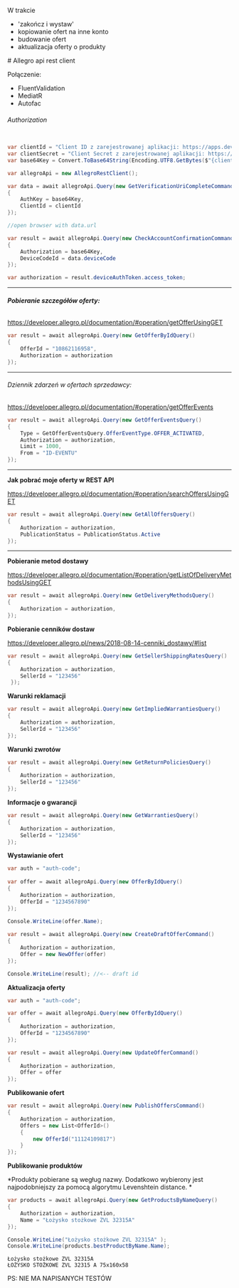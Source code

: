 W trakcie 
- 'zakończ i wystaw' 
- kopiowanie ofert na inne konto 
- budowanie ofert 
- aktualizacja oferty o produkty 

﻿# Allegro api rest client

Połączenie:

- FluentValidation
- MediatR
- Autofac

###### Authorization 


```c#

var clientId = "Client ID z zarejestrowanej aplikacji: https://apps.developer.allegro.pl/";
var clientSecret = "Client Secret z zarejestrowanej aplikacji: https://apps.developer.allegro.pl/";
var base64Key = Convert.ToBase64String(Encoding.UTF8.GetBytes($"{clientId}:{clientSecret}"));

var allegroApi = new AllegroRestClient();

var data = await allegroApi.Query(new GetVerificationUriCompleteCommand()
{
    AuthKey = base64Key,
    ClientId = clientId
});

//open browser with data.url

var result = await allegroApi.Query(new CheckAccountConfirmationCommand()
{
    Authorization = base64Key,
    DeviceCodeId = data.deviceCode
});

var authorization = result.deviceAuthToken.access_token;
```


--------------------------------------------------------------------------

###### **Pobieranie szczegółów oferty:**

https://developer.allegro.pl/documentation/#operation/getOfferUsingGET

```C#
var result = await allegroApi.Query(new GetOfferByIdQuery()
{
    OfferId = "10862116958",
    Authorization = authorization
});                
```

--------------------------------------------------------------------------

###### Dziennik zdarzeń w ofertach sprzedawcy:

https://developer.allegro.pl/documentation/#operation/getOfferEvents

```C#
var result = await allegroApi.Query(new GetOfferEventsQuery()
{
    Type = GetOfferEventsQuery.OfferEventType.OFFER_ACTIVATED,
    Authorization = authorization,
    Limit = 1000,
    From = "ID-EVENTU"
});
```

--------------------------------------------------------------------------

**Jak pobrać moje oferty w REST API**

https://developer.allegro.pl/documentation/#operation/searchOffersUsingGET

```C#
var result = await allegroApi.Query(new GetAllOffersQuery()  
{  
    Authorization = authorization,  
    PublicationStatus = PublicationStatus.Active  
});
```

------------------------------------------

**Pobieranie metod dostawy**

https://developer.allegro.pl/documentation/#operation/getListOfDeliveryMethodsUsingGET
```C#
var result = await allegroApi.Query(new GetDeliveryMethodsQuery()
{
    Authorization = authorization,
});
```

**Pobieranie cenników dostaw**

https://developer.allegro.pl/news/2018-08-14-cenniki_dostawy/#list

```c#
var result = await allegroApi.Query(new GetSellerShippingRatesQuery()
{
    Authorization = authorization,
    SellerId = "123456"
 });
```

**Warunki reklamacji**

```c#
var result = await allegroApi.Query(new GetImpliedWarrantiesQuery()
{
    Authorization = authorization,
    SellerId = "123456"
});
```

**Warunki zwrotów**

```c#
var result = await allegroApi.Query(new GetReturnPoliciesQuery()
{
    Authorization = authorization,
    SellerId = "123456"
});
```

**Informacje o gwarancji**

```c#
var result = await allegroApi.Query(new GetWarrantiesQuery()
{
    Authorization = authorization,
    SellerId = "123456"
});
```
**Wystawianie ofert**
```c#
var auth = "auth-code";
                
var offer = await allegroApi.Query(new OfferByIdQuery()
{
    Authorization = authorization,
    OfferId = "1234567890"
});

Console.WriteLine(offer.Name);
                
var result = await allegroApi.Query(new CreateDraftOfferCommand()
{
    Authorization = authorization,
    Offer = new NewOffer(offer)
});

Console.WriteLine(result); //<-- draft id
```

**Aktualizacja oferty**
```c#
var auth = "auth-code";

var offer = await allegroApi.Query(new OfferByIdQuery()
{
    Authorization = authorization,
    OfferId = "1234567890"
});

var result = await allegroApi.Query(new UpdateOfferCommand()
{
    Authorization = authorization,
    Offer = offer
});
```

**Publikowanie ofert**

```c#
var result = await allegroApi.Query(new PublishOffersCommand()
{
    Authorization = authorization,
    Offers = new List<OfferId>()
    {
        new OfferId("11124109817")
    }
});
```

**Publikowanie produktów**

*Produkty pobierane są wegług nazwy. Dodatkowo wybierony jest najpodobniejszy za pomocą algorytmu Levenshtein distance. *

```c#
var products = await allegroApi.Query(new GetProductsByNameQuery()
{
    Authorization = authorization,
    Name = "Łożysko stożkowe ZVL 32315A"
});

Console.WriteLine("Łożysko stożkowe ZVL 32315A" );
Console.WriteLine(products.bestProductByName.Name);
```

````text
Łożysko stożkowe ZVL 32315A
ŁOŻYSKO STOŻKOWE ZVL 32315 A 75x160x58
````

PS: NIE MA NAPISANYCH TESTÓW
